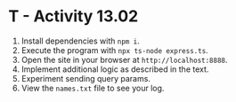 # T - Activity 13.02

1. Install dependencies with `npm i`.
2. Execute the program with `npx ts-node express.ts`.
3. Open the site in your browser at `http://localhost:8888`.
4. Implement additional logic as described in the text.
5. Experiment sending query params.
6. View the `names.txt` file to see your log.
